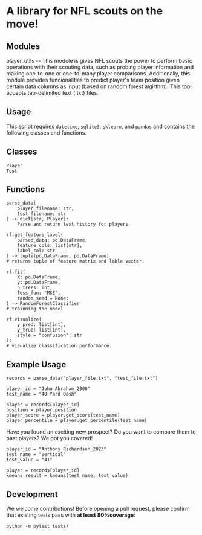 # A library for NFL scouts on the move!

## Modules
player_utils -- This module is gives NFL scouts the power to 
perform basic operations with their scouting data, such as probing 
player information and making one-to-one or one-to-many player 
comparisons. Additionally, this module provides funcionalities to 
predict player's team position given certain data columns as input
(based on random forest algirthm). This tool accepts tab-delimited 
text (.txt) files.

## Usage
This script requires `datetime`, `sqlite3`, `sklearn`, and `pandas` 
and contains the following classes and functions.


## Classes
```
Player
Test
```

## Functions
```
parse_data(
    player_filename: str,
    test_filename: str
) -> dict[str, Player]:
    Parse and return test history for players
    
rf.get_feature_label(
    parsed_data: pd.DataFrame,
    feature_cols: list[str],
    label_col: str
) -> tuple(pd.DataFrame, pd.DataFrame)
# returns tuple of feature matrix and lable vector.

rf.fit(
    X: pd.DataFrame,
    y: pd.DataFrame,
    n_trees: int,
    loss_fun: "MSE",
    random_seed = None:
) -> RandomForestClassifier
# trainning the model

rf.visualize(
    y_pred: list[int],
    y_true: list[int],
    style = "confusion": str
):
# visualize classification performance.

```

## Example Usage
```
records = parse_data("player_file.txt", "test_file.txt")

player_id = "John Abraham_2000"
test_name = "40 Yard Dash"

player = records[player_id]
position = player.position
player_score = player.get_score(test_name)
player_percentile = player.get_percentile(test_name)
```

Have you found an exciting new prospect? Do you want to 
compare them to past players? We got you covered!

```
player_id = "Anthony Richardson_2023"
test_name = "Vertical"
test_value = "41"

player = records[player_id]
kmeans_result = kmeans(test_name, test_value)
```

## Development
We welcome contributions! Before opening a pull request, 
please confirm that existing tests pass with **at least 
80%coverage**:

```
python -m pytest tests/
```
